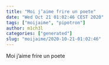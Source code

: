```yaml
---
title: "Moi j’aime frire un poete"
date: "Wed Oct 21 01:02:46 CEST 2020"
tags: ["moijaime", "pipotron"]
author: m1ch3l
categories: ["generated"]
slug: "moijaime/2020-10-21-01:02:46"
---
```


Moi j’aime frire un poete
